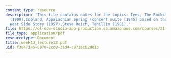 ```yaml
---
content_type: resource
description: 'This file contains notes for the topics: Ives, The Rockstrewn Hills
  (1909),Copland, Appalachian Spring (concert suite [1945] based on the ballet),Bernstein,
  West Side Story (1957),Steve Reich, Tehillim (1981).'
file: https://ol-ocw-studio-app-production.s3.amazonaws.com/courses/21m-011-introduction-to-western-music-spring-2006/f384714569702cc83ad4c871ac62d01b_week13_lecture12.pdf
file_type: application/pdf
resourcetype: Document
title: week13_lecture12.pdf
uid: f3847145-6970-2cc8-3ad4-c871ac62d01b
---
```

